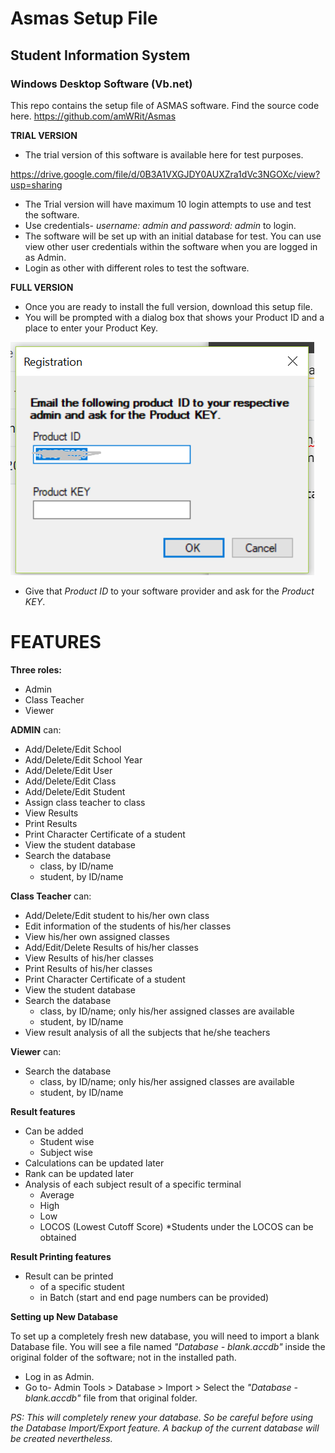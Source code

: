 # __Asmas Setup File__
## Student Information System 
### Windows Desktop Software (Vb.net)

This repo contains the setup file of ASMAS software. Find the source code here. https://github.com/amWRit/Asmas

__TRIAL VERSION__
* The trial version of this software is available here for test purposes.

https://drive.google.com/file/d/0B3A1VXGJDY0AUXZra1dVc3NGOXc/view?usp=sharing 
* The Trial version will have maximum 10 login attempts to use and test the software. 
* Use credentials- _username: admin and password: admin_ to login. 
* The software will be set up with an initial database for test. You can use view other user credentials within the software when you are logged in as Admin. 
* Login as other with different roles to test the software.

__FULL VERSION__

* Once you are ready to install the full version, download this setup file. 
* You will be prompted with a dialog box that shows your Product ID and a place to enter your Product Key. 

![Ask for key](https://github.com/amWRit/AsmasSetup/blob/master/key.png)

* Give that _Product ID_ to your software provider and ask for the _Product KEY_.

# __FEATURES__

__Three roles:__ 
* Admin
* Class Teacher
* Viewer

__ADMIN__ can:
* Add/Delete/Edit School
* Add/Delete/Edit School Year
* Add/Delete/Edit User
* Add/Delete/Edit Class
* Add/Delete/Edit Student
* Assign class teacher to class
* View Results
* Print Results
* Print Character Certificate of a student
* View the student database
* Search the database
  * class, by ID/name
  * student, by ID/name
  
__Class Teacher__ can:
* Add/Delete/Edit student to his/her own class
* Edit information of the students of his/her classes
* View his/her own assigned classes
* Add/Edit/Delete Results of his/her classes
* View Results of his/her classes
* Print Results of his/her classes
* Print Character Certificate of a student
* View the student database
* Search the database
  * class, by ID/name; only his/her assigned classes are available
  * student, by ID/name
* View result analysis of all the subjects that he/she teachers

__Viewer__ can:
* Search the database
  * class, by ID/name; only his/her assigned classes are available
  * student, by ID/name

__Result features__ 
* Can be added 
  * Student wise
  * Subject wise
* Calculations can be updated later
* Rank can be updated later
* Analysis of each subject result of a specific terminal
  * Average
  * High
  * Low
  * LOCOS (Lowest Cutoff Score)
    *Students under the LOCOS can be obtained
    
__Result Printing features__
* Result can be printed
  * of a specific student
  * in Batch (start and end page numbers can be provided)
  
__Setting up New Database__

To set up a completely fresh new database, you will need to import a blank Database file. You will see a file named _"Database - blank.accdb"_ inside the original folder of the software; not in the installed path.
* Log in as Admin.
* Go to- Admin Tools > Database > Import > Select the _"Database - blank.accdb"_ file from that original folder.

_PS: This will completely renew your database. So be careful before using the Database Import/Export feature. A backup of the current database will be created nevertheless._
